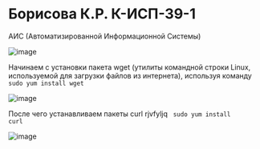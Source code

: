 <h1> Борисова К.Р. К-ИСП-39-1 </h1> 

АИС (Автоматизированной Информационной Системы)

![image](https://github.com/user-attachments/assets/079ecc14-8b07-4d55-aff2-41dac92cf19c)  

Начинаем с установки пакета wget (утилиты командной строки Linux, используемой для загрузки файлов из интернета), используя команду <code> sudo yum install wget </code>  

![image](https://github.com/user-attachments/assets/12b55244-1be3-48ac-b02a-21094399553e)  

После чего устанавливаем пакеты curl  rjvfyljq <code> sudo yum install curl </code>

![image](https://github.com/user-attachments/assets/41711237-f6ea-466c-9c84-fb84392c4d60)


